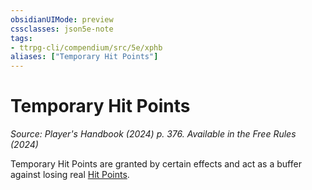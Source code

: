 ```yaml
---
obsidianUIMode: preview
cssclasses: json5e-note
tags:
- ttrpg-cli/compendium/src/5e/xphb
aliases: ["Temporary Hit Points"]
---
```

# Temporary Hit Points
*Source: Player's Handbook (2024) p. 376. Available in the Free Rules (2024)* 

Temporary Hit Points are granted by certain effects and act as a buffer against losing real [Hit Points](Mechanics/rules/variant-rules/hit-points-xphb.md).